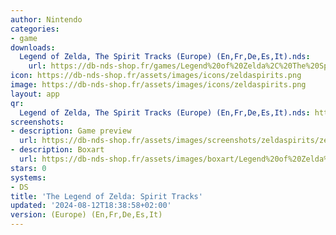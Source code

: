 ```yaml
---
author: Nintendo
categories:
- game
downloads:
  Legend of Zelda, The Spirit Tracks (Europe) (En,Fr,De,Es,It).nds:
    url: https://db-nds-shop.fr/games/Legend%20of%20Zelda%2C%20The%20Spirit%20Tracks%20%28Europe%29%20%28En%2CFr%2CDe%2CEs%2CIt%29.zip
icon: https://db-nds-shop.fr/assets/images/icons/zeldaspirits.png
image: https://db-nds-shop.fr/assets/images/icons/zeldaspirits.png
layout: app
qr:
  Legend of Zelda, The Spirit Tracks (Europe) (En,Fr,De,Es,It).nds: https://db-nds-shop.fr/qr/legend-of-zelda-the-spirit-tracks-europe-enfrdeesit-nds.png
screenshots:
- description: Game preview
  url: https://db-nds-shop.fr/assets/images/screenshots/zeldaspirits/zeldaspirits.png
- description: Boxart
  url: https://db-nds-shop.fr/assets/images/boxart/Legend%20of%20Zelda%2C%20The%20Spirit%20Tracks%20(Europe)%20(En%2CFr%2CDe%2CEs%2CIt).nds.png
stars: 0
systems:
- DS
title: 'The Legend of Zelda: Spirit Tracks'
updated: '2024-08-12T18:38:58+02:00'
version: (Europe) (En,Fr,De,Es,It)
---
```

